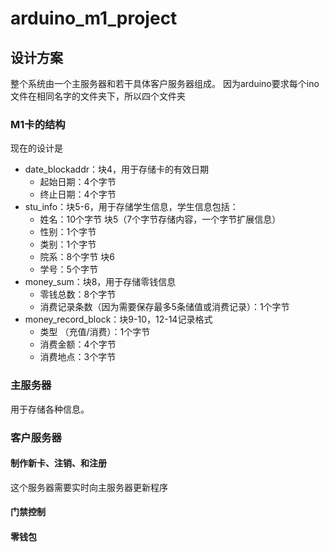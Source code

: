 # arduino_m1_project

## 设计方案

整个系统由一个主服务器和若干具体客户服务器组成。
因为arduino要求每个ino文件在相同名字的文件夹下，所以四个文件夹

### M1卡的结构
现在的设计是

- date_blockaddr：块4，用于存储卡的有效日期
  - 起始日期：4个字节
  - 终止日期：4个字节
- stu_info：块5-6，用于存储学生信息，学生信息包括：
  - 姓名：10个字节 块5（7个字节存储内容，一个字节扩展信息）
  - 性别：1个字节
  - 类别：1个字节
  - 院系：8个字节 块6
  - 学号：5个字节
- money_sum：块8，用于存储零钱信息
  - 零钱总数：8个字节
  - 消费记录条数（因为需要保存最多5条储值或消费记录）：1个字节
- money_record_block：块9-10，12-14记录格式
  - 类型 （充值/消费）：1个字节
  - 消费金额：4个字节
  - 消费地点：3个字节

### 主服务器

用于存储各种信息。

### 客户服务器

#### 制作新卡、注销、和注册

这个服务器需要实时向主服务器更新程序

#### 门禁控制

#### 零钱包

